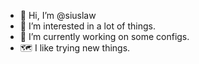 - 👋  Hi, I’m @siuslaw
- 👀  I’m interested in a lot of things.
- 🌱  I’m currently working on some configs.
- 🗺️ I like trying new things.
